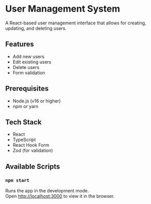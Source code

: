 # User Management System

A React-based user management interface that allows for creating, updating, and deleting users.

## Features

- Add new users
- Edit existing users
- Delete users
- Form validation

## Prerequisites

- Node.js (v16 or higher)
- npm or yarn

## Tech Stack

- React
- TypeScript
- React Hook Form
- Zod (for validation)

## Available Scripts

### `npm start`

Runs the app in the development mode.\
Open [http://localhost:3000](http://localhost:3000) to view it in the browser.
